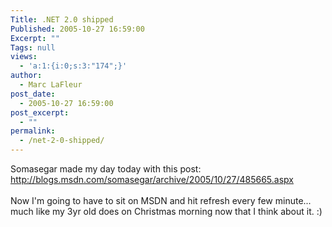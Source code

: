 ```yaml
---
Title: .NET 2.0 shipped
Published: 2005-10-27 16:59:00
Excerpt: ""
Tags: null
views:
  - 'a:1:{i:0;s:3:"174";}'
author:
  - Marc LaFleur
post_date:
  - 2005-10-27 16:59:00
post_excerpt:
  - ""
permalink:
  - /net-2-0-shipped/
---
```

Somasegar made my day today with this post: <a href="http://blogs.msdn.com/somasegar/archive/2005/10/27/485665.aspx">http://blogs.msdn.com/somasegar/archive/2005/10/27/485665.aspx</a> <br /> <br /> Now I&#39;m going to have to sit on MSDN and hit refresh every few minute... much like my 3yr old does on Christmas morning now that I think about it. :)<br />